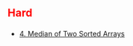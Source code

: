 ## <p style="color: red">Hard</p>
  - [4. Median of Two Sorted Arrays](https://leetcode.com/problems/median-of-two-sorted-arrays/solutions/5783040/my-code) 